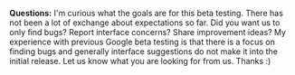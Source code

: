 **Questions:**
I'm curious what the goals are for this beta testing. There has not been a lot of exchange about expectations so far. Did you want us to only find bugs? Report interface concerns? Share improvement ideas? My experience with previous Google beta testing is that there is a focus on finding bugs and generally interface suggestions do not make it into the initial release. Let us know what you are looking for from us. Thanks :)
